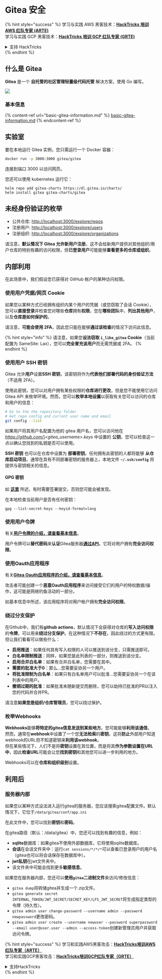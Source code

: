 # Gitea 安全

{% hint style="success" %}
学习与实践 AWS 黑客技术：<img src="../../.gitbook/assets/image (1) (1) (1) (1).png" alt="" data-size="line">[**HackTricks 培训 AWS 红队专家 (ARTE)**](https://training.hacktricks.xyz/courses/arte)<img src="../../.gitbook/assets/image (1) (1) (1) (1).png" alt="" data-size="line">\
学习与实践 GCP 黑客技术：<img src="../../.gitbook/assets/image (2) (1).png" alt="" data-size="line">[**HackTricks 培训 GCP 红队专家 (GRTE)**<img src="../../.gitbook/assets/image (2) (1).png" alt="" data-size="line">](https://training.hacktricks.xyz/courses/grte)

<details>

<summary>支持 HackTricks</summary>

* 查看 [**订阅计划**](https://github.com/sponsors/carlospolop)!
* **加入** 💬 [**Discord 群组**](https://discord.gg/hRep4RUj7f) 或 [**Telegram 群组**](https://t.me/peass) 或 **关注** 我们的 **Twitter** 🐦 [**@hacktricks\_live**](https://twitter.com/hacktricks_live)**.**
* **通过向** [**HackTricks**](https://github.com/carlospolop/hacktricks) 和 [**HackTricks Cloud**](https://github.com/carlospolop/hacktricks-cloud) GitHub 仓库提交 PR 分享黑客技巧。

</details>
{% endhint %}

## 什么是 Gitea

**Gitea** 是一个 **自托管的社区管理轻量级代码托管** 解决方案，使用 Go 编写。

![](<../../.gitbook/assets/image (160).png>)

### 基本信息

{% content-ref url="basic-gitea-information.md" %}
[basic-gitea-information.md](basic-gitea-information.md)
{% endcontent-ref %}

## 实验室

要在本地运行 Gitea 实例，您只需运行一个 Docker 容器：
```bash
docker run -p 3000:3000 gitea/gitea
```
连接到端口 3000 以访问网页。

您还可以使用 kubernetes 运行它：
```
helm repo add gitea-charts https://dl.gitea.io/charts/
helm install gitea gitea-charts/gitea
```
## 未经身份验证的枚举

* 公共仓库: [http://localhost:3000/explore/repos](http://localhost:3000/explore/repos)
* 注册用户: [http://localhost:3000/explore/users](http://localhost:3000/explore/users)
* 注册组织: [http://localhost:3000/explore/organizations](http://localhost:3000/explore/organizations)

请注意，**默认情况下 Gitea 允许新用户注册**。这不会给新用户提供对其他组织/用户仓库的特别有趣的访问权限，但**已登录用户**可能能够**查看更多的仓库或组织**。

## 内部利用

在此场景中，我们假设您已获得对 GitHub 帐户的某种访问权限。

### 使用用户凭据/网页 Cookie

如果您以某种方式已经拥有组织内某个用户的凭据（或您窃取了会话 Cookie），您可以**直接登录**并检查您对哪些**仓库**拥有**权限**，您在**哪些团队**中，**列出其他用户**，以及**仓库是如何保护的**。

请注意，**可能会使用 2FA**，因此您只能在能够**通过该检查**的情况下访问此信息。

{% hint style="info" %}
请注意，如果您**设法窃取 `i_like_gitea` Cookie**（当前配置为 SameSite: Lax），您可以**完全冒充该用户**而无需凭据或 2FA。
{% endhint %}

### 使用用户 SSH 密钥

Gitea 允许**用户**设置**SSH 密钥**，该密钥将作为**代表他们部署代码的身份验证方法**（不适用 2FA）。

使用此密钥，您可以对用户拥有某些权限的**仓库进行更改**，但是您不能使用它访问 Gitea API 来枚举环境。然而，您可以**枚举本地设置**以获取有关您可以访问的仓库和用户的信息：
```bash
# Go to the the repository folder
# Get repo config and current user name and email
git config --list
```
如果用户将其用户名配置为他的 gitea 用户名，您可以访问他在 _https://github.com/\<gitea\_username>.keys_ 中设置的 **公钥**，您可以检查这一点以确认您找到的私钥是否可以使用。

**SSH 密钥** 也可以在仓库中设置为 **部署密钥**。任何拥有此密钥的人都将能够 **从仓库启动项目**。通常在具有不同部署密钥的服务器上，本地文件 **`~/.ssh/config`** 将提供与密钥相关的信息。

#### GPG 密钥

如 [**这里**](https://github.com/carlospolop/hacktricks-cloud/blob/master/pentesting-ci-cd/gitea-security/broken-reference/README.md) 所述，有时需要签署提交，否则您可能会被发现。

在本地检查当前用户是否有任何密钥：
```shell
gpg --list-secret-keys --keyid-format=long
```
### 使用用户令牌

有关[**用户令牌的介绍，请查看基本信息**](basic-gitea-information.md#personal-access-tokens)。

用户令牌可以**替代密码**来**认证**Gitea服务器[**通过API**](https://try.gitea.io/api/swagger#/)。它将对用户拥有**完全访问权限**。

### 使用Oauth应用程序

有关[**Gitea Oauth应用程序的介绍，请查看基本信息**](./#with-oauth-application)。

攻击者可能创建一个**恶意Oauth应用程序**来访问接受它们的用户的特权数据/操作，这可能是网络钓鱼活动的一部分。

如基本信息中所述，该应用程序将对用户帐户拥有**完全访问权限**。

### 绕过分支保护

在Github中，我们有**github actions**，默认情况下会获得对仓库的**写入访问权限**的**令牌**，可以用来**绕过分支保护**。在这种情况下**不存在**，因此绕过的方式更有限。但让我们看看可以做些什么：

* **启用推送**：如果任何具有写入权限的人可以推送到该分支，只需推送即可。
* **白名单限制推送**：同样，如果您是此列表的一部分，则推送到该分支。
* **启用合并白名单**：如果有合并白名单，您需要在其中。
* **需要的批准大于0**：那么...您需要妥协另一个用户。
* **将批准限制为白名单**：如果只有白名单用户可以批准...您需要妥协另一个在该列表中的用户。
* **撤销过期的批准**：如果批准未随新提交而删除，您可以劫持已批准的PR以注入您的代码并合并PR。

请注意**如果您是组织/仓库管理员**，您可以绕过保护。

### 枚举Webhooks

**Webhooks**能够**将特定的gitea信息发送到某些地方**。您可能能够**利用该通信**。\
然而，通常在**webhook**中设置了一个您**无法检索**的**密钥**，这将**防止**外部用户知道webhook的URL但不知道密钥来**利用该webhook**。\
但在某些情况下，人们不是将**密钥**设置在其位置，而是将其**作为参数设置在URL中**，因此**检查URL**可能会让您**找到密钥**和其他您可以进一步利用的地方。

Webhooks可以在**仓库和组织级别**设置。

## 利用后

### 服务器内部

如果您以某种方式设法进入运行gitea的服务器，您应该搜索gitea配置文件。默认情况下，它位于`/data/gitea/conf/app.ini`

在此文件中，您可以找到**密钥**和**密码**。

在gitea路径（默认：/data/gitea）中，您还可以找到有趣的信息，例如：

* **sqlite**数据库：如果gitea不使用外部数据库，它将使用sqlite数据库。
* **会话**在会话文件夹中：运行`cat sessions/*/*/*`可以查看已登录用户的用户名（gitea也可以将会话保存在数据库中）。
* **jwt私钥**在jwt文件夹中。
* 该文件夹中可能会找到更多**敏感信息**。

如果您在服务器内部，您还可以**使用`gitea`二进制文件**来访问/修改信息：

* `gitea dump`将转储gitea并生成一个.zip文件。
* `gitea generate secret INTERNAL_TOKEN/JWT_SECRET/SECRET_KEY/LFS_JWT_SECRET`将生成指定类型的令牌（持久性）。
* `gitea admin user change-password --username admin --password newpassword`更改密码。
* `gitea admin user create --username newuser --password superpassword --email user@user.user --admin --access-token`创建新管理员用户并获取访问令牌。

{% hint style="success" %}
学习和实践AWS黑客攻击：<img src="../../.gitbook/assets/image (1) (1) (1) (1).png" alt="" data-size="line">[**HackTricks培训AWS红队专家（ARTE）**](https://training.hacktricks.xyz/courses/arte)<img src="../../.gitbook/assets/image (1) (1) (1) (1).png" alt="" data-size="line">\
学习和实践GCP黑客攻击：<img src="../../.gitbook/assets/image (2) (1).png" alt="" data-size="line">[**HackTricks培训GCP红队专家（GRTE）**<img src="../../.gitbook/assets/image (2) (1).png" alt="" data-size="line">](https://training.hacktricks.xyz/courses/grte)

<details>

<summary>支持HackTricks</summary>

* 查看[**订阅计划**](https://github.com/sponsors/carlospolop)!
* **加入** 💬 [**Discord小组**](https://discord.gg/hRep4RUj7f)或[**电报小组**](https://t.me/peass)或**在** **Twitter** 🐦 [**@hacktricks\_live**](https://twitter.com/hacktricks_live)**上关注我们。**
* **通过向** [**HackTricks**](https://github.com/carlospolop/hacktricks)和[**HackTricks Cloud**](https://github.com/carlospolop/hacktricks-cloud) github仓库提交PR来分享黑客技巧。

</details>
{% endhint %}
